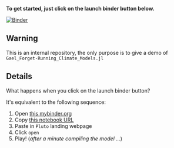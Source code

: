 **To get started, just click on the launch binder button below.**

[![Binder](https://mybinder.org/badge_logo.svg)](https://mybinder.org/v2/gh/gaelforget/pluto-on-binder/ClimateModels?urlpath=pluto/open?url=https://raw.githubusercontent.com/gaelforget/MITgcmTools.jl/master/examples/MITgcm_worklow.jl)

## Warning

This is an internal repository, the only purpose is to give a demo of `Gael_Forget-Running_Climate_Models.jl`

## Details

What happens when you click on the launch binder button?

It's equivalent to the following sequence:

1. Open [this mybinder.org](https://mybinder.org/v2/gh/gaelforget/pluto-on-binder/ClimateModels?urlpath=pluto)
2. Copy [this notebook URL](https://raw.githubusercontent.com/gaelforget/MITgcmTools.jl/master/examples/MITgcm_worklow.jl)
3. Paste in `Pluto` landing webpage
4. Click `open`
5. Play! (_after a minute compiling the model ..._)

